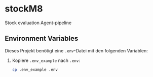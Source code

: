 # stockM8
Stock evaluation Agent-pipeline


## Environment Variables

Dieses Projekt benötigt eine `.env`-Datei mit den folgenden Variablen:

1. Kopiere `.env_example` nach `.env`:
   ```bash
   cp .env_example .env
